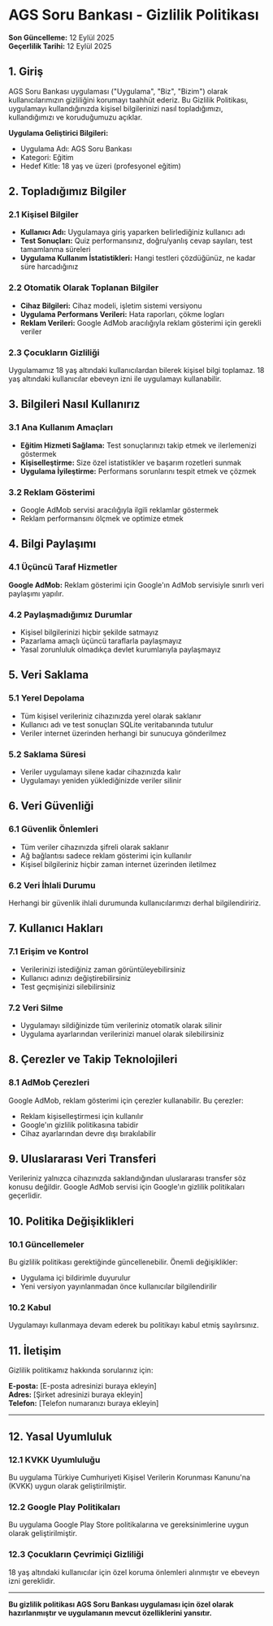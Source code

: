 # AGS Soru Bankası - Gizlilik Politikası

**Son Güncelleme:** 12 Eylül 2025  
**Geçerlilik Tarihi:** 12 Eylül 2025

## 1. Giriş

AGS Soru Bankası uygulaması ("Uygulama", "Biz", "Bizim") olarak kullanıcılarımızın gizliliğini korumayı taahhüt ederiz. Bu Gizlilik Politikası, uygulamayı kullandığınızda kişisel bilgilerinizi nasıl topladığımızı, kullandığımızı ve koruduğumuzu açıklar.

**Uygulama Geliştirici Bilgileri:**
- Uygulama Adı: AGS Soru Bankası
- Kategori: Eğitim
- Hedef Kitle: 18 yaş ve üzeri (profesyonel eğitim)

## 2. Topladığımız Bilgiler

### 2.1 Kişisel Bilgiler
- **Kullanıcı Adı:** Uygulamaya giriş yaparken belirlediğiniz kullanıcı adı
- **Test Sonuçları:** Quiz performansınız, doğru/yanlış cevap sayıları, test tamamlanma süreleri
- **Uygulama Kullanım İstatistikleri:** Hangi testleri çözdüğünüz, ne kadar süre harcadığınız

### 2.2 Otomatik Olarak Toplanan Bilgiler
- **Cihaz Bilgileri:** Cihaz modeli, işletim sistemi versiyonu
- **Uygulama Performans Verileri:** Hata raporları, çökme logları
- **Reklam Verileri:** Google AdMob aracılığıyla reklam gösterimi için gerekli veriler

### 2.3 Çocukların Gizliliği
Uygulamamız 18 yaş altındaki kullanıcılardan bilerek kişisel bilgi toplamaz. 18 yaş altındaki kullanıcılar ebeveyn izni ile uygulamayı kullanabilir.

## 3. Bilgileri Nasıl Kullanırız

### 3.1 Ana Kullanım Amaçları
- **Eğitim Hizmeti Sağlama:** Test sonuçlarınızı takip etmek ve ilerlemenizi göstermek
- **Kişiselleştirme:** Size özel istatistikler ve başarım rozetleri sunmak
- **Uygulama İyileştirme:** Performans sorunlarını tespit etmek ve çözmek

### 3.2 Reklam Gösterimi
- Google AdMob servisi aracılığıyla ilgili reklamlar göstermek
- Reklam performansını ölçmek ve optimize etmek

## 4. Bilgi Paylaşımı

### 4.1 Üçüncü Taraf Hizmetler
**Google AdMob:** Reklam gösterimi için Google'ın AdMob servisiyle sınırlı veri paylaşımı yapılır.

### 4.2 Paylaşmadığımız Durumlar
- Kişisel bilgilerinizi hiçbir şekilde satmayız
- Pazarlama amaçlı üçüncü taraflarla paylaşmayız
- Yasal zorunluluk olmadıkça devlet kurumlarıyla paylaşmayız

## 5. Veri Saklama

### 5.1 Yerel Depolama
- Tüm kişisel verileriniz cihazınızda yerel olarak saklanır
- Kullanıcı adı ve test sonuçları SQLite veritabanında tutulur
- Veriler internet üzerinden herhangi bir sunucuya gönderilmez

### 5.2 Saklama Süresi
- Veriler uygulamayı silene kadar cihazınızda kalır
- Uygulamayı yeniden yüklediğinizde veriler silinir

## 6. Veri Güvenliği

### 6.1 Güvenlik Önlemleri
- Tüm veriler cihazınızda şifreli olarak saklanır
- Ağ bağlantısı sadece reklam gösterimi için kullanılır
- Kişisel bilgileriniz hiçbir zaman internet üzerinden iletilmez

### 6.2 Veri İhlali Durumu
Herhangi bir güvenlik ihlali durumunda kullanıcılarımızı derhal bilgilendiririz.

## 7. Kullanıcı Hakları

### 7.1 Erişim ve Kontrol
- Verilerinizi istediğiniz zaman görüntüleyebilirsiniz
- Kullanıcı adınızı değiştirebilirsiniz
- Test geçmişinizi silebilirsiniz

### 7.2 Veri Silme
- Uygulamayı sildiğinizde tüm verileriniz otomatik olarak silinir
- Uygulama ayarlarından verilerinizi manuel olarak silebilirsiniz

## 8. Çerezler ve Takip Teknolojileri

### 8.1 AdMob Çerezleri
Google AdMob, reklam gösterimi için çerezler kullanabilir. Bu çerezler:
- Reklam kişiselleştirmesi için kullanılır
- Google'ın gizlilik politikasına tabidir
- Cihaz ayarlarından devre dışı bırakılabilir

## 9. Uluslararası Veri Transferi

Verileriniz yalnızca cihazınızda saklandığından uluslararası transfer söz konusu değildir. Google AdMob servisi için Google'ın gizlilik politikaları geçerlidir.

## 10. Politika Değişiklikleri

### 10.1 Güncellemeler
Bu gizlilik politikası gerektiğinde güncellenebilir. Önemli değişiklikler:
- Uygulama içi bildirimle duyurulur
- Yeni versiyon yayınlanmadan önce kullanıcılar bilgilendirilir

### 10.2 Kabul
Uygulamayı kullanmaya devam ederek bu politikayı kabul etmiş sayılırsınız.

## 11. İletişim

Gizlilik politikamız hakkında sorularınız için:

**E-posta:** [E-posta adresinizi buraya ekleyin]  
**Adres:** [Şirket adresinizi buraya ekleyin]  
**Telefon:** [Telefon numaranızı buraya ekleyin]

---

## 12. Yasal Uyumluluk

### 12.1 KVKK Uyumluluğu
Bu uygulama Türkiye Cumhuriyeti Kişisel Verilerin Korunması Kanunu'na (KVKK) uygun olarak geliştirilmiştir.

### 12.2 Google Play Politikaları
Bu uygulama Google Play Store politikalarına ve gereksinimlerine uygun olarak geliştirilmiştir.

### 12.3 Çocukların Çevrimiçi Gizliliği
18 yaş altındaki kullanıcılar için özel koruma önlemleri alınmıştır ve ebeveyn izni gereklidir.

---

**Bu gizlilik politikası AGS Soru Bankası uygulaması için özel olarak hazırlanmıştır ve uygulamanın mevcut özelliklerini yansıtır.**
